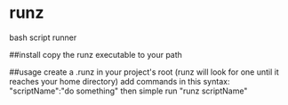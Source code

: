 # runz
bash script runner

##install
copy the runz executable to your path

##usage
create a .runz in your project's root (runz will look for one until it reaches your home directory)
add commands in this syntax:
    "scriptName":"do something"
then simple run "runz scriptName"
